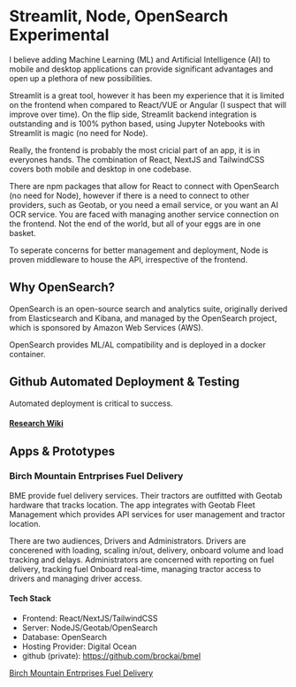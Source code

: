 # Streamlit, Node, OpenSearch Experimental

I believe adding Machine Learning (ML) and Artificial Intelligence (AI) to mobile and desktop applications can provide significant advantages and open up a plethora of new possibilities.

Streamlit is a great tool, however it has been my experience that it is limited on the frontend when compared to React/VUE or Angular (I suspect that will improve over time). On the flip side, Streamlit backend integration is outstanding and is 100% python based, using Jupyter Notebooks with Streamlit is magic (no need for Node). 

Really, the frontend is probably the most cricial part of an app, it is in everyones hands. The combination of React, NextJS and TailwindCSS covers both mobile and desktop in one codebase. 

There are npm packages that allow for React to connect with OpenSearch (no need for Node), however if there is a need to connect to other providers, such as Geotab, or you need a email service, or you want an AI OCR service. You are faced with managing another service connection on the frontend. Not the end of the world, but all of your eggs are in one basket.

To seperate concerns for better management and deployment, Node is proven middleware to house the API, irrespective of the frontend. 

## Why OpenSearch?
OpenSearch is an open-source search and analytics suite, originally derived from Elasticsearch and Kibana, and managed by the OpenSearch project, which is sponsored by Amazon Web Services (AWS).

OpenSearch provides ML/AL compatibility and is deployed in a docker container.

## Github Automated Deployment & Testing
Automated deployment is critical to success. 

#### <a href="https://github.com/brockai/brockai/wiki" target="_blank">Research Wiki</a>

## Apps & Prototypes

### Birch Mountain Entrprises Fuel Delivery

BME provide fuel delivery services. Their tractors are outfitted with Geotab hardware that tracks location. The app integrates with Geotab Fleet Management which provides API services for user management and tractor location. 

There are two audiences, Drivers and Administrators. Drivers are concerened with loading, scaling in/out, delivery, onboard volume and load tracking and delays. Administrators are concerned with reporting on fuel delivery, tracking fuel Onboard real-time, managing tractor access to drivers and managing driver access.

#### Tech Stack
- Frontend: React/NextJS/TailwindCSS
- Server: NodeJS/Geotab/OpenSearch
- Database: OpenSearch
- Hosting Provider: Digital Ocean
- github (private): https://github.com/brockai/bmel

<a href="https://bme.brockai.com" target="_blank">Birch Mountain Entrprises Fuel Delivery</a>
